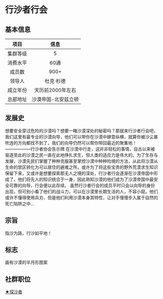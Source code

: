 # 行沙者行会

## 基本信息

项目|信息
:--:|:--:
集群等级|5
消费水平|60通	
成员数|900+
领导人|杜克·杉德
成立年份|天历前2000年左右
总部地址|沙漠帝国-北安兹立顿

## 发展史

想要安全穿过危险的沙漠吗？想要一睹沙漠深处的秘密吗？那就来行沙者行会吧，我们这里有最专业的沙漠向导，他们可以带你在沙漠中肆意纵横，就算你被沙尘暴吹连的方向都找不到了，我们的向导仍然可以帮你带回最近的聚集地！——————行沙者协会告示牌
在沙漠中行走，这并非轻松的事情，自古以来被驱逐至此的沙漠之民一直在此地挣扎求生，但人类的适应力是伟大的。为了生存与发展，沙漠先民们掌握了种种克服甚至掌控沙漠中种种险境的方法，从此将沙漠从生命的禁区转化为可以居住的避难之所。或许为了将这些宝贵的野外荒漠求生知识保留下来，又或许是想要探索那无人之境的深处，行沙者行会逐渐在沙漠帝国中形成了。他们将先人的知识统合于一身，因此熟知沙漠的他们成为了沙漠帝国中最安全可靠的向导，行会便以此存续。
虽然行沙者行会的成员平时只会以向导的身份出现，但可别小看了他们的战斗力，可以在沙漠里长期生活的人，不容小窥。他们或许不懂得使用兵刃，但是他们利用沙漠本身其特性，让对手慢慢步入属于自然的死亡陷阱之中...

## 宗旨

指沙为路，行沙如平地！

## 标志

画有沙漠的半月形图案

## 社群职位

<a href="../Musician_Apprentice" target="_blank">★探沙者</a>

